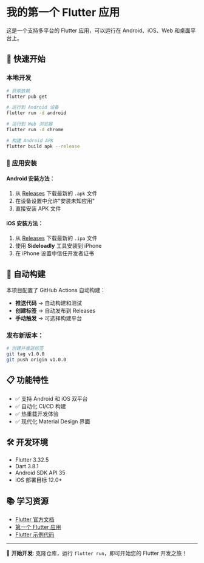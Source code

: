 # 我的第一个 Flutter 应用

这是一个支持多平台的 Flutter 应用，可以运行在 Android、iOS、Web 和桌面平台上。

## 🚀 快速开始

### 本地开发

```bash
# 获取依赖
flutter pub get

# 运行到 Android 设备
flutter run -d android

# 运行到 Web 浏览器
flutter run -d chrome

# 构建 Android APK
flutter build apk --release
```

### 📱 应用安装

#### Android 安装方法：
1. 从 [Releases](../../releases) 下载最新的 `.apk` 文件
2. 在设备设置中允许"安装未知应用"
3. 直接安装 APK 文件

#### iOS 安装方法：
1. 从 [Releases](../../releases) 下载最新的 `.ipa` 文件
2. 使用 **Sideloadly** 工具安装到 iPhone
3. 在 iPhone 设置中信任开发者证书

## 🔧 自动构建

本项目配置了 GitHub Actions 自动构建：

- **推送代码** → 自动构建和测试
- **创建标签** → 自动发布到 Releases
- **手动触发** → 可选择构建平台

### 发布新版本：

```bash
# 创建并推送标签
git tag v1.0.0
git push origin v1.0.0
```

## 📋 功能特性

- ✅ 支持 Android 和 iOS 双平台
- ✅ 自动化 CI/CD 构建
- ✅ 热重载开发体验
- ✅ 现代化 Material Design 界面

## 🛠️ 开发环境

- Flutter 3.32.5
- Dart 3.8.1
- Android SDK API 35
- iOS 部署目标 12.0+

## 📚 学习资源

- [Flutter 官方文档](https://docs.flutter.dev/)
- [第一个 Flutter 应用](https://docs.flutter.dev/get-started/codelab)
- [Flutter 示例代码](https://docs.flutter.dev/cookbook)

---

🎯 **开始开发**: 克隆仓库，运行 `flutter run`，即可开始您的 Flutter 开发之旅！
